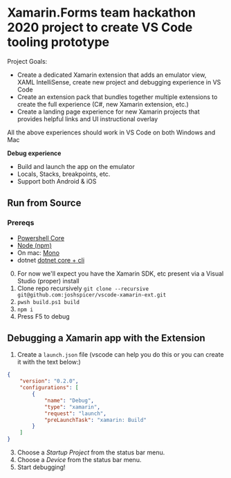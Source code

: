 # Xamarin.Forms team hackathon 2020 project to create VS Code tooling prototype

Project Goals:

* Create a dedicated Xamarin extension that adds an emulator view, XAML IntelliSense, create new project and debugging experience in VS Code
* Create an extension pack that bundles together multiple extensions to create the full experience (C#, new Xamarin extension, etc.)
* Create a landing page experience for new Xamarin projects that provides helpful links and UI instructional overlay

All the above experiences should work in VS Code on both Windows and Mac

**Debug experience**

* Build and launch the app on the emulator
* Locals, Stacks, breakpoints, etc.
* Support both Android & iOS


## Run from Source

### Prereqs
- [Powershell Core](https://docs.microsoft.com/en-us/powershell/scripting/install/installing-powershell?view=powershell-7)
- [Node (npm)](https://nodejs.org/en/download/)
- On mac: [Mono](https://www.mono-project.com/download/stable/)
- dotnet [dotnet core + cli](https://dotnet.microsoft.com/download/dotnet-core/3.1)

0. For now we'll expect you have the Xamarin SDK, etc present via a Visual Studio (proper) install
1. Clone repo recursively `git clone --recursive git@github.com:joshspicer/vscode-xamarin-ext.git`
2. `pwsh build.ps1 build`
3. `npm i`
4. Press F5 to debug 

## Debugging a Xamarin app with the Extension

1. Create a `launch.json` file (vscode can help you do this or you can create it with the text below:)
```json
{
	"version": "0.2.0",
	"configurations": [
		{
			"name": "Debug",
			"type": "xamarin",
			"request": "launch",
			"preLaunchTask": "xamarin: Build"
		}
	]
}
```
3. Choose a _Startup Project_ from the status bar menu.
4. Choose a _Device_ from the status bar menu.
5. Start debugging!
